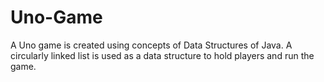 # Uno-Game
A Uno game is created using concepts of Data Structures of Java. A circularly linked list is used as a data structure to hold players and run the game.
